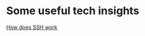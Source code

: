 # Some useful tech insights

[How does SSH work](/awesome1888/tech-insights/blob/master/articles/ssh.md)
